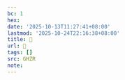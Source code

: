 ```yaml
---
bc: 1
hex:
date: '2025-10-13T11:27:41+08:00'
lastmod: '2025-10-24T22:16:38+08:00'
title: 󰙐
url: 󰙐
tags: []
src: GHZR
note:
---
```

